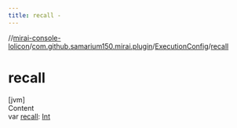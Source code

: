 ```yaml
---
title: recall -
---
```

//[mirai-console-lolicon](../../../index.md)/[com.github.samarium150.mirai.plugin](../index.md)/[ExecutionConfig](index.md)/[recall](recall.md)



# recall  
[jvm]  
Content  
var [recall](recall.md): [Int](https://kotlinlang.org/api/latest/jvm/stdlib/kotlin/-int/index.html)  



